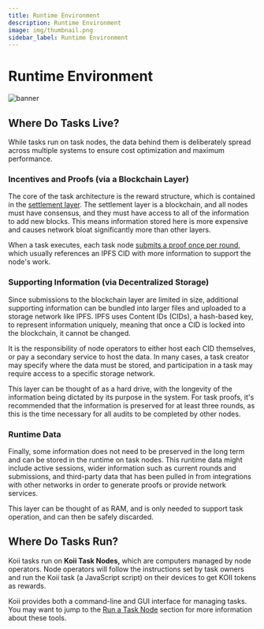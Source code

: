 ```yaml
---
title: Runtime Environment
description: Runtime Environment
image: img/thumbnail.png
sidebar_label: Runtime Environment
---
```


# Runtime Environment

![banner](/img/concepts/tasks/runtime-environment.svg)

## Where Do Tasks Live?

While tasks run on task nodes, the data behind them is deliberately spread across multiple systems to ensure cost optimization and maximum performance.

### Incentives and Proofs (via a Blockchain Layer)

The core of the task architecture is the reward structure, which is contained in the [settlement layer](/concepts/settlement-layer/k2-tick-tock-fast-blocks). The settlement layer is a blockchain, and all nodes must have consensus, and they must have access to all of the information to add new blocks. This means information stored here is more expensive and causes network bloat significantly more than other layers.

When a task executes, each task node [submits a proof once per round](/concepts/what-are-tasks/what-are-tasks/gradual-consensus), which usually references an IPFS CID with more information to support the node's work.

### Supporting Information (via Decentralized Storage)

Since submissions to the blockchain layer are limited in size, additional supporting information can be bundled into larger files and uploaded to a storage network like IPFS. IPFS uses Content IDs (CIDs), a hash-based key, to represent information uniquely, meaning that once a CID is locked into the blockchain, it cannot be changed.

It is the responsibility of node operators to either host each CID themselves, or pay a secondary service to host the data. In many cases, a task creator may specify where the data must be stored, and participation in a task may require access to a specific storage network.

This layer can be thought of as a hard drive, with the longevity of the information being dictated by its purpose in the system. For task proofs, it's recommended that the information is preserved for at least three rounds, as this is the time necessary for all audits to be completed by other nodes.

### Runtime Data

Finally, some information does not need to be preserved in the long term and can be stored in the runtime on task nodes. This runtime data might include active sessions, wider information such as current rounds and submissions, and third-party data that has been pulled in from integrations with other networks in order to generate proofs or provide network services.

This layer can be thought of as RAM, and is only needed to support task operation, and can then be safely discarded.

## Where Do Tasks Run?

Koii tasks run on **Koii Task Nodes,** which are computers managed by node operators. Node operators will follow the instructions set by task owners and run the Koii task (a JavaScript script) on their devices to get KOII tokens as rewards.

Koii provides both a command-line and GUI interface for managing tasks. You may want to jump to the [Run a Task Node](/run-a-node/introduction/task-nodes) section for more information about these tools.
